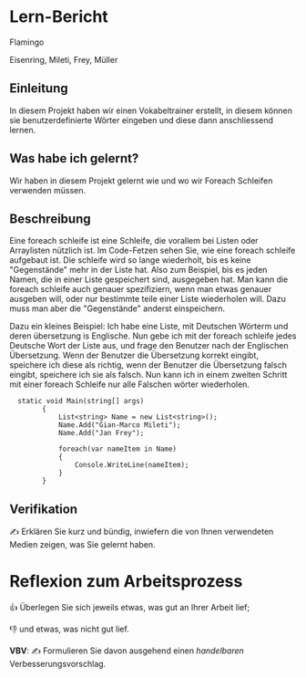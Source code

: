 # Lern-Bericht

Flamingo

Eisenring, Mileti, Frey, Müller

## Einleitung

In diesem Projekt haben wir einen Vokabeltrainer erstellt, in diesem können sie benutzerdefinierte Wörter eingeben und diese dann anschliessend lernen.

## Was habe ich gelernt?

Wir haben in diesem Projekt gelernt wie und wo wir Foreach Schleifen verwenden müssen.

## Beschreibung

Eine foreach schleife ist eine Schleife, die vorallem bei Listen oder Arraylisten nützlich ist. Im Code-Fetzen sehen Sie, wie eine foreach schleife aufgebaut ist.
Die schleife wird so lange wiederholt, bis es keine "Gegenstände" mehr in der Liste hat. Also zum Beispiel, bis es jeden Namen, die in einer Liste gespeichert sind, ausgegeben hat. 
Man kann die foreach schleife auch genauer spezifiziern, wenn man etwas genauer ausgeben will, oder nur bestimmte teile einer Liste wiederholen will. 
Dazu muss man aber die "Gegenstände" anderst einspeichern.

Dazu ein kleines Beispiel:
Ich habe eine Liste, mit Deutschen Wörterm und deren übersetzung is Englische. Nun gebe ich mit der foreach schleife jedes Deutsche Wort der Liste aus, und frage den Benutzer nach der Englischen Übersetzung. Wenn der Benutzer die Übersetzung korrekt eingibt, speichere ich diese als richtig, wenn der Benutzer die Übersetzung falsch eingibt, speichere ich sie als falsch. Nun kann ich in einem zweiten Schritt mit einer foreach Schleife nur alle Falschen wörter wiederholen.

```Csharp
  static void Main(string[] args)
        {
            List<string> Name = new List<string>();
            Name.Add("Gian-Marco Mileti");
            Name.Add("Jan Frey");

            foreach(var nameItem in Name)
            {
                Console.WriteLine(nameItem);
            }
        }
```





## Verifikation

✍️ Erklären Sie kurz und bündig, inwiefern die von Ihnen verwendeten Medien zeigen, was Sie gelernt haben.

# Reflexion zum Arbeitsprozess

👍 Überlegen Sie sich jeweils etwas, was gut an Ihrer Arbeit lief; 

👎 und etwas, was nicht gut lief.

**VBV**: ✍️ Formulieren Sie davon ausgehend einen *handelbaren* Verbesserungsvorschlag.
